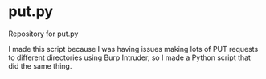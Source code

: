# put.py
Repository for put.py

I made this script because I was having issues making lots of PUT requests to different directories using Burp Intruder, so I made a Python script that did the same thing.  
